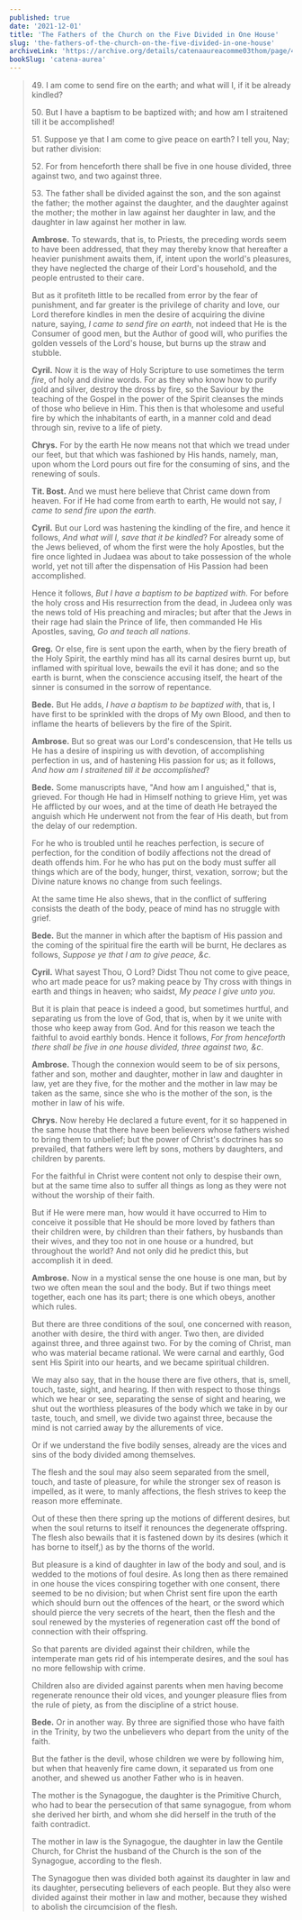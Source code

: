 ```yaml
---
published: true
date: '2021-12-01'
title: 'The Fathers of the Church on the Five Divided in One House'
slug: 'the-fathers-of-the-church-on-the-five-divided-in-one-house'
archiveLink: 'https://archive.org/details/catenaaureacomme03thom/page/466?view=theater'
bookSlug: 'catena-aurea'
---
```


> 49\. I am come to send fire on the earth; and what will I, if it be already kindled?
> 
> 50\. But I have a baptism to be baptized with; and how am I straitened till it be accomplished!
> 
> 51\. Suppose ye that I am come to give peace on earth? I tell you, Nay; but rather division:
> 
> 52\. For from henceforth there shall be five in one house divided, three against two, and two against three.
> 
> 53\. The father shall be divided against the son, and the son against the father; the mother against the daughter, and the daughter against the mother; the mother in law against her daughter in law, and the daughter in law against her mother in law.
> 
> **Ambrose.** To stewards, that is, to Priests, the preceding words seem to have been addressed, that they may thereby know that hereafter a heavier punishment awaits them, if, intent upon the world's pleasures, they have neglected the charge of their Lord's household, and the people entrusted to their care.
> 
> But as it profiteth little to be recalled from error by the fear of punishment, and far greater is the privilege of charity and love, our Lord therefore kindles in men the desire of acquiring the divine nature, saying, *I came to send fire on earth*, not indeed that He is the Consumer of good men, but the Author of good will, who purifies the golden vessels of the Lord's house, but burns up the straw and stubble.
> 
> **Cyril.** Now it is the way of Holy Scripture to use sometimes the term *fire*, of holy and divine words. For as they who know how to purify gold and silver, destroy the dross by fire, so the Saviour by the teaching of the Gospel in the power of the Spirit cleanses the minds of those who believe in Him. This then is that wholesome and useful fire by which the inhabitants of earth, in a manner cold and dead through sin, revive to a life of piety.
> 
> **Chrys.** For by the earth He now means not that which we tread under our feet, but that which was fashioned by His hands, namely, man, upon whom the Lord pours out fire for the consuming of sins, and the renewing of souls.
> 
> **Tit. Bost.** And we must here believe that Christ came down from heaven. For if He had come from earth to earth, He would not say, *I came to send fire upon the earth*.
> 
> **Cyril.** But our Lord was hastening the kindling of the fire, and hence it follows, *And what will I, save that it be kindled*? For already some of the Jews believed, of whom the first were the holy Apostles, but the fire once lighted in Judaea was about to take possession of the whole world, yet not till after the dispensation of His Passion had been accomplished.
> 
> Hence it follows, *But I have a baptism to be baptized with*. For before the holy cross and His resurrection from the dead, in Judeea only was the news told of His preaching and miracles; but after that the Jews in their rage had slain the Prince of life, then commanded He His Apostles, saving, *Go and teach all nations.*
>
> **Greg.** Or else, fire is sent upon the earth, when by the fiery breath of the Holy Spirit, the earthly mind has all its carnal desires burnt up, but inflamed with spiritual love, bewails the evil it has done; and so the earth is burnt, when the conscience accusing itself, the heart of the sinner is consumed in the sorrow of repentance.
> 
> **Bede.** But He adds, *I have a baptism to be baptized with*, that is, I have first to be sprinkled with the drops of My own Blood, and then to inflame the hearts of believers by the fire of the Spirit.
> 
> **Ambrose.** But so great was our Lord's condescension, that He tells us He has a desire of inspiring us with devotion, of accomplishing perfection in us, and of hastening His passion for us; as it follows, *And how am I straitened till it be accomplished*?
> 
> **Bede.** Some manuscripts have, "And how am I anguished," that is, grieved. For though He had in Himself nothing to grieve Him, yet was He afflicted by our woes, and at the time of death He betrayed the anguish which He underwent not from the fear of His death, but from the delay of our redemption.
> 
> For he who is troubled until he reaches perfection, is secure of perfection, for the condition of bodily affections not the dread of death offends him. For he who has put on the body must suffer all things which are of the body, hunger, thirst, vexation, sorrow; but the Divine nature knows no change from such feelings.
> 
> At the same time He also shews, that in the conflict of suffering consists the death of the body, peace of mind has no struggle with grief.
> 
> **Bede.** But the manner in which after the baptism of His passion and the coming of the spiritual fire the earth will be burnt, He declares as follows, *Suppose ye that I am to give peace, &c*.
> 
> **Cyril.** What sayest Thou, O Lord? Didst Thou not come to give peace, who art made peace for us? making peace by Thy cross with things in earth and things in heaven; who saidst, *My peace I give unto you*.
> 
> But it is plain that peace is indeed a good, but sometimes hurtful, and separating us from the love of God, that is, when by it we unite with those who keep away from God. And for this reason we teach the faithful to avoid earthly bonds. Hence it follows, *For from henceforth there shall be five in one house divided, three against two, &c*.
> 
> **Ambrose.** Though the connexion would seem to be of six persons, father and son, mother and daughter, mother in law and daughter in law, yet are they five, for the mother and the mother in law may be taken as the same, since she who is the mother of the son, is the mother in law of his wife.
> 
> **Chrys.** Now hereby He declared a future event, for it so happened in the same house that there have been believers whose fathers wished to bring them to unbelief; but the power of Christ's doctrines has so prevailed, that fathers were left by sons, mothers by daughters, and children by parents.
> 
> For the faithful in Christ were content not only to despise their own, but at the same time also to suffer all things as long as they were not without the worship of their faith.
> 
> But if He were mere man, how would it have occurred to Him to conceive it possible that He should be more loved by fathers than their children were, by children than their fathers, by husbands than their wives, and they too not in one house or a hundred, but throughout the world? And not only did he predict this, but accomplish it in deed.
> 
> **Ambrose.** Now in a mystical sense the one house is one man, but by two we often mean the soul and the body. But if two things meet together, each one has its part; there is one which obeys, another which rules.
> 
> But there are three conditions of the soul, one concerned with reason, another with desire, the third with anger. Two then, are divided against three, and three against two. For by the coming of Christ, man who was material became rational. We were carnal and earthly, God sent His Spirit into our hearts, and we became spiritual children.
> 
> We may also say, that in the house there are five others, that is, smell, touch, taste, sight, and hearing. If then with respect to those things which we hear or see, separating the sense of sight and hearing, we shut out the worthless pleasures of the body which we take in by our taste, touch, and smell, we divide two against three, because the mind is not carried away by the allurements of vice.
> 
> Or if we understand the five bodily senses, already are the vices and sins of the body divided among themselves.
> 
> The flesh and the soul may also seem separated from the smell, touch, and taste of pleasure, for while the stronger sex of reason is impelled, as it were, to manly affections, the flesh strives to keep the reason more effeminate.
> 
> Out of these then there spring up the motions of different desires, but when the soul returns to itself it renounces the degenerate offspring. The flesh also bewails that it is fastened down by its desires (which it has borne to itself,) as by the thorns of the world.
> 
> But pleasure is a kind of daughter in law of the body and soul, and is wedded to the motions of foul desire. As long then as there remained in one house the vices conspiring together with one consent, there seemed to be no division; but when Christ sent fire upon the earth which should burn out the offences of the heart, or the sword which should pierce the very secrets of the heart, then the flesh and the soul renewed by the mysteries of regeneration cast off the bond of connection with their offspring.
> 
> So that parents are divided against their children, while the intemperate man gets rid of his intemperate desires, and the soul has no more fellowship with crime.
> 
> Children also are divided against parents when men having become regenerate renounce their old vices, and younger pleasure flies from the rule of piety, as from the discipline of a strict house.
> 
> **Bede.** Or in another way. By three are signified those who have faith in the Trinity, by two the unbelievers who depart from the unity of the faith.
> 
> But the father is the devil, whose children we were by following him, but when that heavenly fire came down, it separated us from one another, and shewed us another Father who is in heaven.
> 
> The mother is the Synagogue, the daughter is the Primitive Church, who had to bear the persecution of that same synagogue, from whom she derived her birth, and whom she did herself in the truth of the faith contradict.
> 
> The mother in law is the Synagogue, the daughter in law the Gentile Church, for Christ the husband of the Church is the son of the Synagogue, according to the flesh.
> 
> The Synagogue then was divided both against its daughter in law and its daughter, persecuting believers of each people. But they also were divided against their mother in law and mother, because they wished to abolish the circumcision of the flesh.
